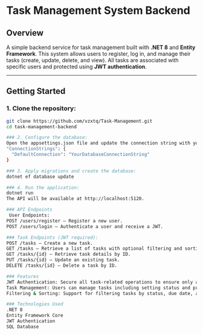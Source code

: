 # Task Management System Backend

##  Overview
A simple backend service for task management built with **.NET 8** and **Entity Framework**. This system allows users to register, log in, and manage their tasks (create, update, delete, and view). All tasks are associated with specific users and protected using **JWT authentication**.

---

##  Getting Started

### 1. Clone the repository:
```bash
git clone https://github.com/vzxtq/Task-Management.git
cd task-management-backend

### 2. Configure the database:
Open the appsettings.json file and update the connection string with your database details:
"ConnectionStrings": {
  "DefaultConnection": "YourDatabaseConnectionString"
}

### 3. Apply migrations and create the database:
dotnet ef database update

### 4. Run the application:
dotnet run
The API will be available at http://localhost:5120.

### API Endpoints
 User Endpoints:
POST /users/register — Register a new user.
POST /users/login — Authenticate a user and receive a JWT.

### Task Endpoints (JWT required):
POST /tasks — Create a new task.
GET /tasks — Retrieve a list of tasks with optional filtering and sorting.
GET /tasks/{id} — Retrieve task details by ID.
PUT /tasks/{id} — Update an existing task.
DELETE /tasks/{id} — Delete a task by ID.

### Features
JWT Authentication: Secure all task-related operations to ensure only authenticated users can access their data.
Task Management: Users can manage tasks including setting status and priority.
Filtering & Sorting: Support for filtering tasks by status, due date, and priority, with sorting capabilities.

### Technologies Used
.NET 8
Entity Framework Core
JWT Authentication
SQL Database
